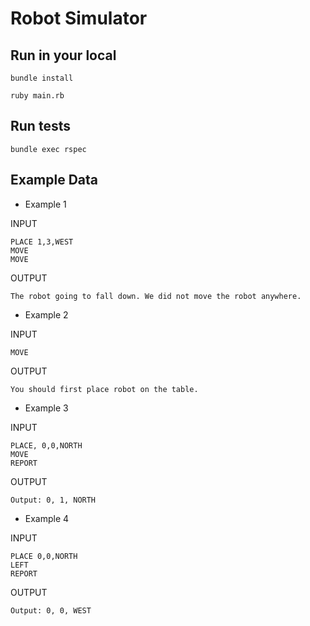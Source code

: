 # Robot Simulator

## Run in your local

```
bundle install

ruby main.rb
```

## Run tests

```
bundle exec rspec
```

## Example Data

* Example 1

INPUT

```
PLACE 1,3,WEST
MOVE
MOVE
```

OUTPUT

```
The robot going to fall down. We did not move the robot anywhere.
```

* Example 2


INPUT

```
MOVE
```

OUTPUT

```
You should first place robot on the table.
```

* Example 3

INPUT
```
PLACE, 0,0,NORTH
MOVE
REPORT
``` 
OUTPUT

```
Output: 0, 1, NORTH
```

* Example 4

INPUT
```
PLACE 0,0,NORTH
LEFT
REPORT
``` 
OUTPUT

```
Output: 0, 0, WEST
```
